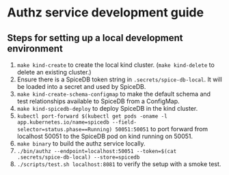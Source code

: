 # Authz service development guide

## Steps for setting up a local development environment
1. `make kind-create` to create the local kind cluster. (`make kind-delete` to delete an existing cluster.)
2. Ensure there is a SpiceDB token string in `.secrets/spice-db-local`. It will be loaded into a secret and used by SpiceDB.
3. `make kind-create-schema-configmap` to make the default schema and test relationships available to SpiceDB from a ConfigMap.
4. `make kind-spicedb-deploy` to deploy SpiceDB in the kind cluster.
5. `kubectl port-forward $(kubectl get pods -oname -l app.kubernetes.io/name=spicedb --field-selector=status.phase==Running) 50051:50051` to port forward from localhost 50051 to the SpiceDB pod on kind running on 50051.
6. `make binary` to build the authz service locally.
7. `./bin/authz --endpoint=localhost:50051 --token=$(cat .secrets/spice-db-local) --store=spicedb`
8. `./scripts/test.sh localhost:8081` to verify the setup with a smoke test.
